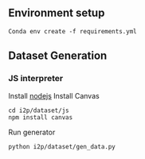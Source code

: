 
## Environment setup

```
Conda env create -f requirements.yml
```

## Dataset Generation

### JS interpreter 
Install [nodejs](https://github.com/nodesource/distributions)
Install Canvas

```
cd i2p/dataset/js
npm install canvas
```

Run generator

```
python i2p/dataset/gen_data.py
```